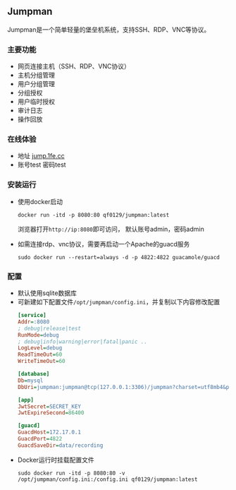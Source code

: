 ## Jumpman
Jumpman是一个简单轻量的堡垒机系统，支持SSH、RDP、VNC等协议。

### 主要功能
- 网页连接主机（SSH、RDP、VNC协议）
- 主机分组管理
- 用户分组管理
- 分组授权
- 用户临时授权
- 审计日志
- 操作回放

### 在线体验
- 地址 <a href="https://jump.1fe.cc" target="_blank">jump.1fe.cc</a>   
- 账号test 密码test

### 安装运行
- 使用docker启动
  ```
  docker run -itd -p 8080:80 qf0129/jumpman:latest  
  ```  
  浏览器打开`http://ip:8080`即可访问， 默认账号admin，密码admin  

- 如需连接rdp、vnc协议，需要再启动一个Apache的guacd服务
  ```
  sudo docker run --restart=always -d -p 4822:4822 guacamole/guacd
  ```
### 配置
- 默认使用sqlite数据库
- 可新建如下配置文件`/opt/jumpman/config.ini`，并复制以下内容修改配置
  ```ini
  [service]
  Addr=:8080
  ; debug|release|test
  RunMode=debug  
  ; debug|info|warning|error|fatal|panic ..
  LogLevel=debug
  ReadTimeOut=60
  WriteTimeOut=60

  [database]
  Db=mysql
  DbUri=jumpman:jumpman@tcp(127.0.0.1:3306)/jumpman?charset=utf8mb4&parseTime=True&loc=Local

  [app]
  JwtSecret=SECRET_KEY
  JwtExpireSecond=86400

  [guacd]
  GuacdHost=172.17.0.1
  GuacdPort=4822
  GuacdSaveDir=data/recording
  ```
- Docker运行时挂载配置文件
  ```
  sudo docker run -itd -p 8080:80 -v /opt/jumpman/config.ini:/config.ini qf0129/jumpman:latest
  ```
